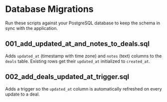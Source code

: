 # Database Migrations

Run these scripts against your PostgreSQL database to keep the schema in sync with the application.

## 001_add_updated_at_and_notes_to_deals.sql
Adds `updated_at` (timestamp with time zone) and `notes` (text) columns to the `deals` table. Existing rows get their `updated_at` initialized to `created_at`.

## 002_add_deals_updated_at_trigger.sql
Adds a trigger so the `updated_at` column is automatically refreshed on every update to a deal.
